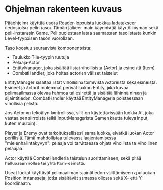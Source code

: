 # Ohjelman rakenteen kuvaus

Pääohjelma käyttää useaa Reader-loppuista luokkaa ladatakseen tiedostoista pelin tasot. Tämän jälkeen main käynnistää käyttöliittymän
sekä peli-instanssin Game. Peli puolestaan lataa saamastaan tasolistasta kunkin Level-tyyppisen tason vuorollaan.

Taso koostuu seuraavista komponenteista:
* Taulukko Tile-tyypin ruutuja
* Pelaaja-Actor
* EntityManager, joka sisältää listat vihollisista (Actor) ja esineistä (Item)
* CombatHandler, joka hoitaa actorien väliset taistelut

EntityManager sisältää listat vihollisina toimivista Actoreista sekä esineistä. Esineet ja Actorit molemmat perivät luokan Entity, joka kuvaa pelimaailmassa olevaa hahmoa tai esinettä ja sisältää lähinnä nimen ja sijaintitiedon. CombatHandler käyttää EntityManageria poistaessaan vihollisia pelistä.

Jos Actor on tekoälyn kontrollissa, sillä on käytettävissään luokka AI, joka vastaa sen siirroista (eikä InputManagerista Gamen kautta tuleva input, kuten muutoin).

Player ja Enemy ovat tarkoituksellisesti sama luokka, eivätkä luokan Actor perillisiä. Tämä mahdollistaa tulevassa laajentamisessa "mielenhallintakyvyn": pelaaja voi tarvittaessa ohjata vihollista tai vihollinen pelaajaa.

Actor käyttää CombatHandleria taistelun suorittamiseen, sekä pitää hallussaan nollaa tai yhtä Item-esinettä.

Useat luokat käyttävät pelimaailman sijaintitiedon välittämiseen apuluokan Position instansseja, jotka sisältävät samassa oliossa sekä X- että Y-koordinaatin.
